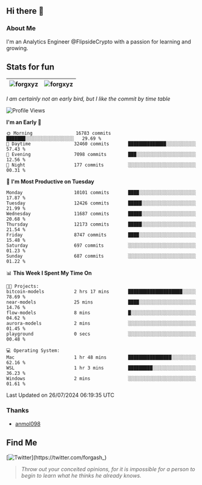 ## Hi there 👋

### About Me

I'm an Analytics Engineer @FlipsideCrypto with a passion for learning and growing.
  
## Stats for fun

| <img align="center" src="https://github-readme-streak-stats.herokuapp.com/?user=forgxyz&theme=tokyonight" alt="forgxyz" /> | <img align="center" src="https://github-readme-stats.vercel.app/api?username=forgxyz&theme=tokyonight&show_icons=true" alt="forgxyz" /> |
| ------------- |------------- |

*I am certainly not an early bird, but I like the commit by time table*  

<!--START_SECTION:waka-->
![Profile Views](http://img.shields.io/badge/Profile%20Views-4-blue)

**I'm an Early 🐤** 

```text
🌞 Morning                16783 commits       ███████░░░░░░░░░░░░░░░░░░   29.69 % 
🌆 Daytime                32460 commits       ██████████████░░░░░░░░░░░   57.43 % 
🌃 Evening                7098 commits        ███░░░░░░░░░░░░░░░░░░░░░░   12.56 % 
🌙 Night                  177 commits         ░░░░░░░░░░░░░░░░░░░░░░░░░   00.31 % 
```
📅 **I'm Most Productive on Tuesday** 

```text
Monday                   10101 commits       ████░░░░░░░░░░░░░░░░░░░░░   17.87 % 
Tuesday                  12426 commits       █████░░░░░░░░░░░░░░░░░░░░   21.99 % 
Wednesday                11687 commits       █████░░░░░░░░░░░░░░░░░░░░   20.68 % 
Thursday                 12173 commits       █████░░░░░░░░░░░░░░░░░░░░   21.54 % 
Friday                   8747 commits        ████░░░░░░░░░░░░░░░░░░░░░   15.48 % 
Saturday                 697 commits         ░░░░░░░░░░░░░░░░░░░░░░░░░   01.23 % 
Sunday                   687 commits         ░░░░░░░░░░░░░░░░░░░░░░░░░   01.22 % 
```


📊 **This Week I Spent My Time On** 

```text
🐱‍💻 Projects: 
bitcoin-models           2 hrs 17 mins       ████████████████████░░░░░   78.69 % 
near-models              25 mins             ████░░░░░░░░░░░░░░░░░░░░░   14.76 % 
flow-models              8 mins              █░░░░░░░░░░░░░░░░░░░░░░░░   04.62 % 
aurora-models            2 mins              ░░░░░░░░░░░░░░░░░░░░░░░░░   01.45 % 
playground               0 secs              ░░░░░░░░░░░░░░░░░░░░░░░░░   00.48 % 

💻 Operating System: 
Mac                      1 hr 48 mins        ████████████████░░░░░░░░░   62.16 % 
WSL                      1 hr 3 mins         █████████░░░░░░░░░░░░░░░░   36.23 % 
Windows                  2 mins              ░░░░░░░░░░░░░░░░░░░░░░░░░   01.61 % 
```


 Last Updated on 26/07/2024 06:19:35 UTC
<!--END_SECTION:waka-->

### Thanks
 - [anmol098](https://github.com/anmol098/waka-readme-stats/)
  
## Find Me
[![Twitter](https://img.shields.io/twitter/url/https/twitter.com/forgash_.svg?style=social&label=Follow%20%40forgash_)](https://twitter.com/forgash_)


> *Throw out your conceited opinions, for it is impossible for a person to begin to learn what he thinks he already knows.* 
